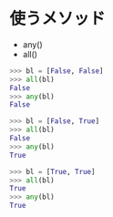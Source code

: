 # 使うメソッド
- any()
- all()
```py
>>> bl = [False, False]
>>> all(bl)
False
>>> any(bl)
False

>>> bl = [False, True]
>>> all(bl)
False
>>> any(bl)
True

>>> bl = [True, True]
>>> all(bl)
True
>>> any(bl)
True
```
